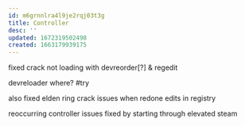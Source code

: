 ```yaml
---
id: m6grnnlra4l9je2rqj03t3g
title: Controller
desc: ''
updated: 1672319502498
created: 1663179939175
---
```


fixed crack not loading with devreorder[?] & regedit

devreloader where?
#try 

also fixed elden ring crack issues when redone edits in registry

reoccurring controller issues fixed by starting through elevated steam